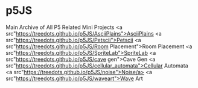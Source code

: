 # p5JS
Main Archive of All P5 Related Mini Projects
<a src"https://treedots.github.io/p5JS/AsciiPlains">AsciiPlains</a>
<a src"https://treedots.github.io/p5JS/Petscii">Petscii</a>
<a src"https://treedots.github.io/p5JS/Room Placement">Room Placement</a>
<a src"https://treedots.github.io/p5JS/SpriteLab">SpriteLab</a>
<a src"https://treedots.github.io/p5JS/cave gen">Cave Gen</a>
<a src"https://treedots.github.io/p5JS/cellular_automata">Cellular Automata</a>
<a src"https://treedots.github.io/p5JS/noise">Noise/a>
<a src"https://treedots.github.io/p5JS/waveart">Wave Art</a>
